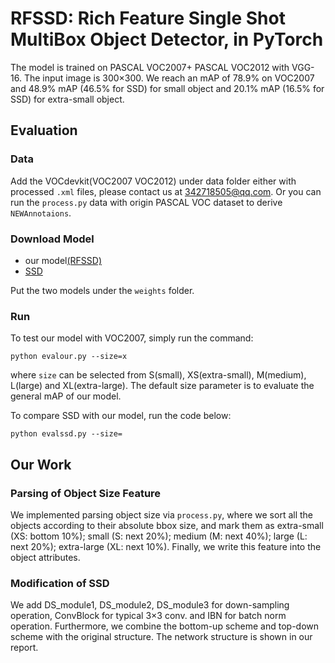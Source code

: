 # RFSSD: Rich Feature Single Shot MultiBox Object Detector, in PyTorch
The model is trained on PASCAL VOC2007+ PASCAL VOC2012 with VGG-16. The input image is 300×300. We reach an mAP of 78.9% on VOC2007 and 48.9% mAP (46.5% for SSD) for small object and 20.1% mAP (16.5% for SSD) for extra-small object.


## Evaluation

### Data
Add the VOCdevkit(VOC2007 VOC2012) under data folder either with processed ```.xml``` files, please contact us at <342718505@qq.com>. Or you can run the ```process.py``` data with origin PASCAL VOC dataset to derive ```NEWAnnotaions```.

### Download Model
- our model[(RFSSD)](https://jbox.sjtu.edu.cn/l/I510eA)
- [SSD](https://jbox.sjtu.edu.cn/l/71Ke24)

Put the two models under the ```weights``` folder.
### Run
To test our model with VOC2007, simply run the command:

```shell
python evalour.py --size=x
```
where ```size``` can be selected from S(small), XS(extra-small), M(medium), L(large) and XL(extra-large). The default size parameter is to evaluate the general mAP of our model.

To compare SSD with our model, run the code below:

```shell
python evalssd.py --size=
```

## Our Work

### Parsing of Object Size Feature
We implemented parsing object size via ```process.py```, where we sort all the objects according to their absolute bbox size, and mark them as extra-small (XS: bottom 10%); small (S: next 20%);
medium (M: next 40%); large (L: next 20%); extra-large (XL: next 10%). Finally, we write this feature into the object attributes.

### Modification of SSD
We add DS_module1, DS_module2, DS_module3 for down-sampling operation, ConvBlock for typical 3×3 conv. and IBN for batch norm operation. Furthermore, we combine the bottom-up scheme and top-down scheme with the original structure. The network structure is shown in our report. 
